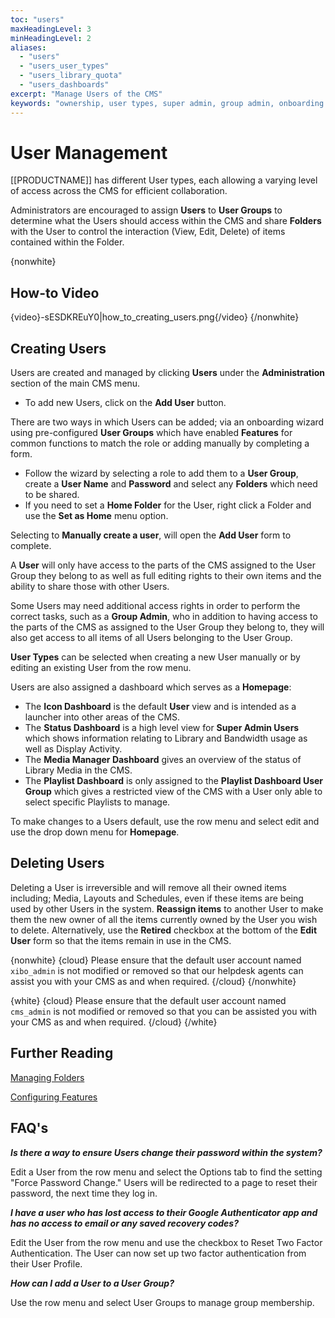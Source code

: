 ```yaml
---
toc: "users"
maxHeadingLevel: 3
minHeadingLevel: 2
aliases:
  - "users"
  - "users_user_types"
  - "users_library_quota" 
  - "users_dashboards"
excerpt: "Manage Users of the CMS"
keywords: "ownership, user types, super admin, group admin, onboarding wizard, home folder, adding users, reset two factor authentication, force password change, library quota, dashboards, homepage"
---
```


# User Management

[[PRODUCTNAME]] has different User types, each allowing a varying level of access across the CMS for efficient collaboration.

Administrators are encouraged to assign **Users** to **User Groups** to determine what the Users should access within the CMS and share **Folders** with the User to control the interaction (View, Edit, Delete)  of items contained within the Folder. 

{nonwhite}

## How-to Video

{video}-sESDKREuY0|how_to_creating_users.png{/video}
{/nonwhite}

## Creating Users

Users are created and managed by clicking **Users** under the **Administration** section of the  main CMS menu.

- To add new Users, click on the **Add User** button. 

There are two ways in which Users can be added; via an onboarding wizard using pre-configured **User Groups** which have enabled **Features** for common functions to match the role or adding manually by completing a form.

- Follow the wizard by selecting a role to add them to a **User Group**, create a **User Name** and **Password** and select any **Folders** which need to be shared.
- If you need to set a **Home Folder** for the User, right click a Folder and use the **Set as Home** menu option.

Selecting to **Manually create a user**, will open the **Add User** form to complete.

A **User** will only have access to the parts of the CMS assigned to the User Group they belong to as well as full editing rights to their own items and the ability to share those with other Users.

Some Users may need additional access rights in order to perform the correct tasks, such as a **Group Admin**, who in addition to having access to the parts of the CMS as assigned to the User Group they belong to, they will also get access to all items of all Users belonging to the User Group.

**User Types** can be selected when creating a new User manually or by editing an existing User from the row menu.

Users are also assigned a dashboard which serves as a **Homepage**:

- The **Icon Dashboard** is the default **User** view and is intended as a launcher into other areas of the CMS.
- The **Status Dashboard** is a high level view for **Super Admin Users** which shows information relating to Library and Bandwidth usage as well as Display Activity.
- The **Media Manager Dashboard** gives an overview of the status of Library Media in the CMS.
- The **Playlist Dashboard** is only assigned to the **Playlist Dashboard User Group** which gives a restricted view of the CMS with a User only able to select specific Playlists to manage.

To make changes to a Users default, use the row menu and select edit and use the drop down menu for **Homepage**.

## Deleting Users

Deleting a User is irreversible and will remove all their owned items including; Media, Layouts and Schedules, even if these items are being used by other Users in the system. **Reassign items** to another User to make them the new owner of all the items currently owned by the User you wish to delete. Alternatively, use the **Retired** checkbox at the bottom of the **Edit User** form so that the items remain in use in the CMS. 

{nonwhite}
{cloud}
Please ensure that the default user account named `xibo_admin` is not modified or removed so that our helpdesk agents can assist you with your CMS as and when required.
{/cloud}
{/nonwhite}

{white}
{cloud}
Please ensure that the default user account named `cms_admin` is not modified or removed so that you can be assisted you with your CMS as and when required.
{/cloud}
{/white}

## Further Reading

[Managing Folders](getting_started_configure_folders)

[Configuring Features](users_groups)

## FAQ's

***Is there a way to ensure Users change their password within the system?***

Edit a User from the row menu and select the Options tab to find the setting "Force Password Change." Users will be redirected to a page to reset their password, the next time they log in.

***I have a user who has lost access to their Google Authenticator app and has no access to email or any saved recovery codes?***

Edit the User from the row menu and use the checkbox to Reset Two Factor Authentication. The User can now set up two factor authentication from their User Profile.

***How can I add a User to a User Group?***

Use the row menu and select User Groups to manage group membership.

